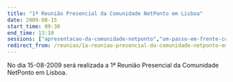 ```yaml
---
title: "1ª Reunião Presencial da Comunidade NetPonto em Lisboa"
date: 2009-08-15
start_time: 09:30
end_time: 13:10
sessions: ["apresentacao-da-comunidade-netponto","um-passo-em-frente-com-o-entity-framework","tecnologia-net-em-mundos-virtuais","introducao-ao-asp-net-mvc"]
redirect_from: /reuniao/1a-reuniao-presencial-da-comunidade-netponto-em-lisboa/
---
```

No dia 15-08-2009 será realizada a 1ª Reunião Presencial da Comunidade NetPonto em Lisboa.